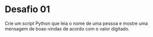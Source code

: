 # Desafio 01
 Crie um script Python que leia o nome de uma pessoa e mostre uma mensagem de boas-vindas de acordo com o valor digitado.
